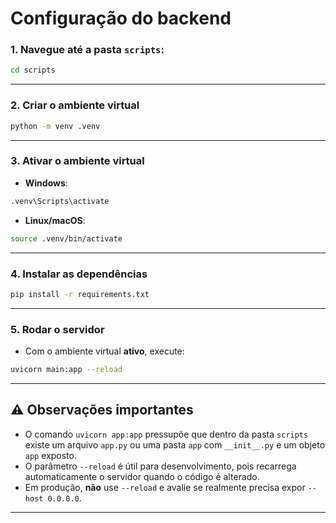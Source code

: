 
# Configuração do backend

### 1. Navegue até a pasta `scripts`:

```bash
cd scripts
```

---

### 2. Criar o ambiente virtual

```bash
python -m venv .venv
```

---

### 3. Ativar o ambiente virtual

* **Windows**:

```bash
.venv\Scripts\activate
```

* **Linux/macOS**:

```bash
source .venv/bin/activate
```

---

### 4. Instalar as dependências

```bash
pip install -r requirements.txt
```

---

### 5. Rodar o servidor 

* Com o ambiente virtual **ativo**, execute:

```bash
uvicorn main:app --reload
```

---

## ⚠️ Observações importantes

* O comando `uvicorn app:app` pressupõe que dentro da pasta `scripts` existe um arquivo `app.py` ou uma pasta `app` com `__init__.py` e um objeto `app` exposto.
* O parâmetro `--reload` é útil para desenvolvimento, pois recarrega automaticamente o servidor quando o código é alterado.
* Em produção, **não** use `--reload` e avalie se realmente precisa expor `--host 0.0.0.0`.

---